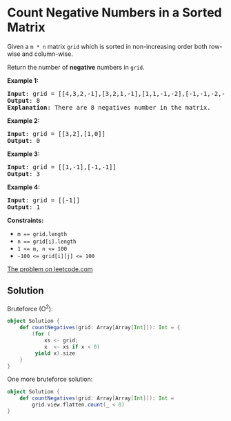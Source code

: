 # Count Negative Numbers in a Sorted Matrix

Given a `m * n` matrix `grid` which is sorted in non-increasing order both
row-wise and column-wise.

Return the number of **negative** numbers in `grid`.

**Example 1:**
<pre>
<b>Input</b>: grid = [[4,3,2,-1],[3,2,1,-1],[1,1,-1,-2],[-1,-1,-2,-3]]
<b>Output</b>: 8
<b>Explanation</b>: There are 8 negatives number in the matrix.
</pre>

**Example 2:**
<pre>
<b>Input</b>: grid = [[3,2],[1,0]]
<b>Output</b>: 0
</pre>

**Example 3:**
<pre>
<b>Input</b>: grid = [[1,-1],[-1,-1]]
<b>Output</b>: 3
</pre>

**Example 4:**
<pre>
<b>Input</b>: grid = [[-1]]
<b>Output</b>: 1
</pre>

**Constraints:**

* `m == grid.length`
* `n == grid[i].length`
* `1 <= m, n <= 100`
* `-100 <= grid[i][j] <= 100`


[The problem on leetcode.com](https://leetcode.com/problems/count-negative-numbers-in-a-sorted-matrix/)

## Solution

Bruteforce (O<sup>2</sup>):

```scala
object Solution {
    def countNegatives(grid: Array[Array[Int]]): Int = {
        (for (
            xs <- grid;
            x  <- xs if x < 0)
         yield x).size
    }
}
```

One more bruteforce solution:

```scala
object Solution {
    def countNegatives(grid: Array[Array[Int]]): Int =
        grid.view.flatten.count(_ < 0)
}
```
